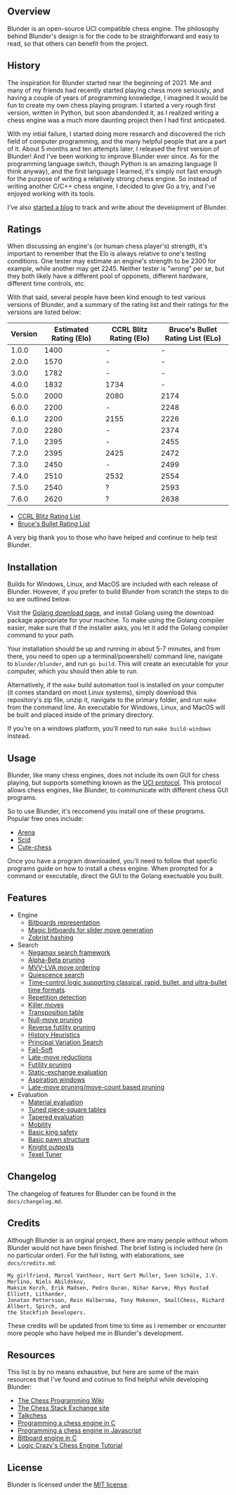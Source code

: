 Overview
--------

Blunder is an open-source UCI compatible chess engine. The philosophy behind Blunder's design is for the code to 
be straightforward and easy to read, so that others can benefit from the project.

History
-------

The inspiration for Blunder started near the beginning of 2021. Me and many of my friends had recently started playing chess more seriously, and having a couple of years of programming knowledge, I imagined it would be fun to create my own chess playing program. I started a very rough first version, written in Python, but soon abandonded it, as I realized writing a chess engine was a much more daunting project then I had first anticpated. 

With my intial failure, I started doing more research and discovered the rich field of computer programming, and the many helpful people that are a part of it. About 5 months and ten attempts later, I released the first version of Blunder! And I've been working to improve Blunder ever since. As for the programming language switch, though Python is an amazing language (I think anyway), and the first language I learned, it's simply not fast enough for the purpose of writing a relatively strong chess engine. So instead of writing another C/C++ chess engine, I decided to give Go a try, and I've enjoyed working with its tools.

I've also [started a blog](https://algerbrex.github.io/) to track and write about the development of Blunder.

Ratings
-------

When discussing an engine's (or human chess player's) strength, it's important to remember that the Elo is always relative to one's testing conditions. One tester may estimate an engine's strength to be 2300 for example, while another may get 2245. Neither tester is "wrong" per se, but they both likely have a different pool of opponets, different hardware, different time controls, etc.

With that said, several people have been kind enough to test various versions of Blunder, and a summary of the rating list and their ratings for the versions are listed below:

| Version     | Estimated Rating (Elo) | CCRL Blitz Rating (Elo) | Bruce's Bullet Rating List (ELo) |
| ----------- | -----------------------|-------------------------|----------------------------------|
| 1.0.0       | 1400                   | -                       | -                                |
| 2.0.0       | 1570                   | -                       | -                                |
| 3.0.0       | 1782                   | -                       | -                                |
| 4.0.0       | 1832                   | 1734                    | -                                |
| 5.0.0       | 2000                   | 2080                    | 2174                             |
| 6.0.0       | 2200                   | -                       | 2248                             |
| 6.1.0       | 2200                   | 2155                    | 2226                             |
| 7.0.0       | 2280                   | -                       | 2374                             |
| 7.1.0       | 2395                   | -                       | 2455                             |
| 7.2.0       | 2395                   | 2425                    | 2472                             |
| 7.3.0       | 2450                   | -                       | 2499                             |
| 7.4.0       | 2510                   | 2532                    | 2554                             |
| 7.5.0       | 2540                   | ?                       | 2593                             |
| 7.6.0       | 2620                   | ?                       | 2638                             |

* [CCRL Blitz Rating List](http://ccrl.chessdom.com/ccrl/404/)
* [Bruce's Bullet Rating List](https://e4e6.com/)

A very big thank you to those who have helped and continue to help test Blunder.

Installation
------------

Builds for Windows, Linux, and MacOS are included with each release of Blunder. However, if you
prefer to build Blunder from scratch the steps to do so are outlined below.

Visit the [Golang download page](https://golang.org/dl/), and install Golang using the download
package appropriate for your machine. To make using the Golang compiler easier, make sure that if the installer asks,
you let it add the Golang compiler command to your path.

Your installation should be up and running in about 5-7 minutes, and from there, you need to open up a terminal/powershell/
command line, navigate to `blunder/blunder`, and run `go build`. This will create an executable for your computer, which you
should then able to run.

Alternatively, if the `make` build automation tool is installed on your computer (it comes standard on most Linux systems),
simply download this repository's zip file, unzip it, navigate to the primary folder, and run `make` from the command line.
An executable for Windows, Linux, and MacOS will be built and placed inside of the primary directory.

If you're on a windows platform, you'll need to run `make build-windows` instead.

Usage
-----

Blunder, like many chess engines, does not include its own GUI for chess playing, but supports something
known as the [UCI protocol](http://wbec-ridderkerk.nl/html/UCIProtocol.html). This protocol allows chess engines, like Blunder, 
to communicate with different chess GUI programs.

So to use Blunder, it's reccomend you install one of these programs. Popular free ones include:

* [Arena](http://www.playwitharena.de/)
* [Scid](http://scidvspc.sourceforge.net/)
* [Cute-chess](https://cutechess.com/) 

Once you have a program downloaded, you'll need to follow that specfic programs guide on how to install a chess engine. When prompted 
for a command or executable, direct the GUI to the Golang exectuable you built.

Features
--------

* Engine
    - [Bitboards representation](https://www.chessprogramming.org/Bitboards)
    - [Magic bitboards for slider move generation](https://www.chessprogramming.org/Magic_Bitboards)
    - [Zobrist hashing](https://www.chessprogramming.org/Zobrist_Hashing)
* Search
    - [Negamax search framework](https://www.chessprogramming.org/Negamax)
    - [Alpha-Beta pruning](https://en.wikipedia.org/wiki/Alpha%E2%80%93beta_pruning)
    - [MVV-LVA move ordering](https://www.chessprogramming.org/MVV-LVA)
    - [Quiescence search](https://www.chessprogramming.org/Quiescence_Search)
    - [Time-control logic supporting classical, rapid, bullet, and ultra-bullet time formats](https://www.chessprogramming.org/Time_Management).
    - [Repetition detection](https://www.chessprogramming.org/Repetitions)
    - [Killer moves](https://www.chessprogramming.org/Killer_Move)
    - [Transposition table](https://www.chessprogramming.org/Transposition_Table)
    - [Null-move pruning](https://www.chessprogramming.org/Null_Move_Pruning)
    - [Reverse futility pruning](https://www.chessprogramming.org/Reverse_Futility_Pruning)
    - [History Heuristics](https://www.chessprogramming.org/History_Heuristic)
    - [Principal Variation Search](https://www.chessprogramming.org/Principal_Variation_Search)
    - [Fail-Soft](https://www.ics.uci.edu/~eppstein/180a/990202b.html)
    - [Late-move reductions](https://www.chessprogramming.org/Late_Move_Reductions)
    - [Futility pruning](https://www.chessprogramming.org/Futility_Pruning)
    - [Static-exchange evaluation](https://www.chessprogramming.org/Static_Exchange_Evaluation)
    - [Aspiration windows](https://www.chessprogramming.org/Aspiration_Windows)
    - [Late-move pruning/move-count based pruning](https://www.chessprogramming.org/Futility_Pruning#MoveCountBasedPruning)
* Evaluation
    - [Material evaluation](https://www.chessprogramming.org/Material)
    - [Tuned piece-square tables](https://www.chessprogramming.org/Piece-Square_Tables)
    - [Tapered evaluation](https://www.chessprogramming.org/Tapered_Eval)
    - [Mobility](https://www.chessprogramming.org/Mobility)
    - [Basic king safety](https://www.chessprogramming.org/King_Safety)
    - [Basic pawn structure](https://www.chessprogramming.org/Pawn_Structure)
    - [Knight outposts](https://www.chessprogramming.org/Outposts)
    - [Texel Tuner](https://www.chessprogramming.org/Texel%27s_Tuning_Method)
    
 Changelog
 ---------
 
 The changelog of features for Blunder can be found in the `docs/changelog.md`.
 
 Credits
 -------
 
 Although Blunder is an orginal project, there are many people without whom Blunder would not have been finished. 
 The brief listing is included here (in no particular order). For the full listing, with elaborations, 
 see `docs/credits.md`:
 
 ```
 My girlfriend, Marcel Vanthoor, Hart Gert Muller, Sven Schüle, J.V. Merlino, Niels Abildskov, 
 Maksim Korzh, Erik Madsen, Pedro Duran, Nihar Karve, Rhys Rustad Elliott, Lithander, 
 Jonatan Pettersson, Rein Halbersma, Tony Mokonen, SmallChess, Richard Allbert, Spirch, and
 the Stockfish Developers.
 ```
 
 These credits will be updated from time to time as I remember or encounter more people who have helped me
 in Blunder's development.
 
 Resources
 ---------
 
 This list is by no means exhaustive, but here are some of the main resources that I've found and cotinue to find helpful while developing Blunder:
 
* [The Chess Programming Wiki](https://www.chessprogramming.org/Main_Page)
* [The Chess Stack Exchange site](https://chess.stackexchange.com/)
* [Talkchess](http://talkchess.com/forum3/index.php)
* [Programming a chess engine in C](https://www.youtube.com/watch?v=bGAfaepBco4&list=PLZ1QII7yudbc-Ky058TEaOstZHVbT-2hg)
* [Programming a chess engine in Javascript](https://www.youtube.com/watch?v=2eA0bD3wV3Q&list=PLZ1QII7yudbe4gz2gh9BCI6VDA-xafLog)
* [Bitboard engine in C](https://www.youtube.com/watch?v=QUNP-UjujBM&list=PLmN0neTso3Jxh8ZIylk74JpwfiWNI76Cs)
* [Logic Crazy's Chess Engine Tutorial](https://www.youtube.com/watch?v=V_2-LOvr5E8&list=PLQV5mozTHmacMeRzJCW_8K3qw2miYqd0c)

 License
 -------
 
 Blunder is licensed under the [MIT license](https://opensource.org/licenses/MIT).
